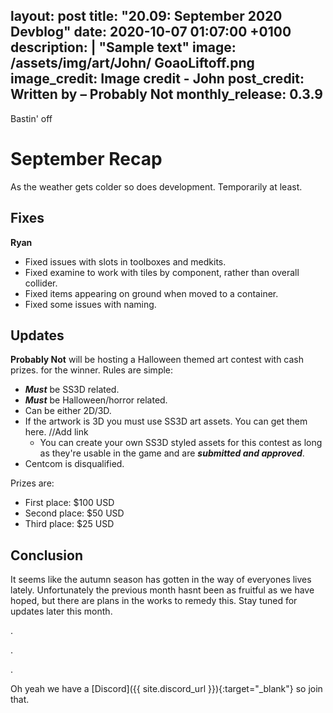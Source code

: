## layout: post title: "20.09: September 2020 Devblog" date: 2020-10-07 01:07:00 +0100 description: \| "Sample text" image: /assets/img/art/John/ GoaoLiftoff.png image_credit: Image credit - John post_credit: Written by – Probably Not monthly_release: 0.3.9

Bastin' off

# September Recap

As the weather gets colder so does development. Temporarily at least. 

## Fixes

**Ryan**

-   Fixed issues with slots in toolboxes and medkits.
-	Fixed examine to work with tiles by component, rather than overall collider.
-	Fixed items appearing on ground when moved to a container.
-	Fixed some issues with naming.

## Updates

**Probably Not** will be hosting a Halloween themed art contest with cash prizes.
for the winner. Rules are simple:

-	***Must*** be SS3D related.
-	***Must*** be Halloween/horror related.
-	Can be either 2D/3D.
-	If the artwork is 3D you must use SS3D art assets. You can get them here. //Add link
	-	You can create your own SS3D styled assets for this contest as long 
		as they're usable in the game and are ***submitted and approved***. 
-	Centcom is disqualified.

Prizes are:

-	First place: $100 USD
-	Second place: $50 USD
-	Third place: $25 USD

## Conclusion

It seems like the autumn season has gotten in the way of everyones lives lately.
Unfortunately the previous month hasnt been as fruitful as we have hoped, but 
there are plans in the works to remedy this. Stay tuned for updates later this month.

.

.

.

Oh yeah we have a [Discord]({{ site.discord_url }}){:target="_blank"} so join that.
